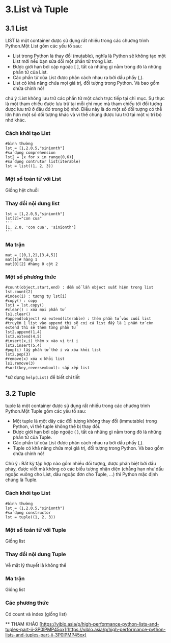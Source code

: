 # 3.List và Tuple
## 3.1 List
LIST là một container được sử dụng rất nhiều trong các chương trình Python.Một List gồm các yếu tố sau:
* List trong Python là thay đổi (mutable), nghĩa là Python sẽ không tạo một List mới nếu bạn sửa đổi một phần tử trong List.
* Được giới hạn bởi cặp ngoặc [ ], tất cả những gì nằm trong đó là những phần tử của List.
* Các phần tử của List được phân cách nhau ra bởi dấu phẩy (,).
* List có khả năng chứa mọi giá trị, đối tượng trong Python. Và bao gồm chứa chính nó!

chú ý :List không lưu trữ các phần tử một cách trực tiếp tại chỉ mục. Sự thực là một tham chiếu được lưu trữ tại mỗi chỉ mục 
mà tham chiếu tới đối tượng được lưu trữ ở đâu đó trong bộ nhớ. Điều này là do một số đối tượng có thể lớn hơn một số đối tượng 
khác và vì thế chúng được lưu trữ tại một vị trí bộ nhớ khác.
### Cách khởi tạo List
```
#bình thường
lst = [1,2.0,5,"sinionth"]
#sử dụng comprehension
lst2 = [x for x in range(0,6)]
#sử dụng contrutor list(iterable)
lst = list((1, 2, 3))
```
### Một số toán tử với List 
Giống hệt chuỗi
### Thay đổi nội dung list
```
lst = [1,2.0,5,"sinionth"]
lst[2]="con cua"
'''
[1, 2.0, 'con cua', 'sinionth']
'''
```
### Ma trận
```
mat = [[0,1,2],[3,4,5]]
mat[1]# hàng 1
mat[0][2] #hàng 0 cột 2
```
### Một số phương thức 

```
#count(object,start,end) : đếm số lần object xuất hiện trong list
lst.count(2)
#index(i) : tương tự lst[i]
#copy() : copy
lst1 = lst.copy()
#clear() : xóa mọi phần tử
ls1.clear()
#append(object) và extend(iterable) : thêm phần tử vào cuối list
#truyền 1 list vào append thì sẽ coi cả list đấy là 1 phần tử còn extend thì sẽ thêm từng phần tử 
lst2.append(1,4)
lst2.extend(4,5)
#insert(x,i) thêm x vào vị trí i
lst2.insert(5,4)
#pop(i) lấy phần tử thứ i và xóa khỏi list
lst2.pop(3)
#remove(x) xóa x khỏi list
ls1.remove(3)
#sort(key,reverse=bool): sắp xếp list 
```
*sử dụng `help(List)` để biết chi tiết
## 3.2 Tuple
tuple là một container được sử dụng rất nhiều trong các chương trình Python.Một Tuple gồm các yếu tố sau:
* Một tuple là một dãy các đối tượng không thay đổi (immutable) trong Python, vì thế tuple không thể bị thay đổi. 
* Được giới hạn bởi cặp ngoặc ( ), tất cả những gì nằm trong đó là những phần tử của Tuple.
* Các phần tử của List được phân cách nhau ra bởi dấu phẩy (,).
* Tuple có khả năng chứa mọi giá trị, đối tượng trong Python. Và bao gồm chứa chính nó!

Chú ý : Bất kỳ tập hợp nào gồm nhiều đối tượng, được phân biệt bởi dấu phảy, được viết mà không có các biểu tượng 
nhận diện (chẳng hạn như dấu ngoặc vuông cho List, dấu ngoặc đơn cho Tuple, …) thì Python mặc định chúng là Tuple.
### Cách khởi tạo List
```
#bình thường
lst = (1,2.0,5,"sinionth")
#sử dụng constructor
lst = tuple((1, 2, 3))
```
### Một số toán tử với Tuple
Giống list
### Thay đổi nội dung Tuple
Về mặt lý thuyết là không thể
### Ma trận
Giống list
### Các phương thức 
Có count và index (giống list)

** THAM KHẢO
[https://viblo.asia/p/high-performance-python-lists-and-tuples-part-ii-3P0lPMP45ox](https://viblo.asia/p/high-performance-python-lists-and-tuples-part-ii-3P0lPMP45ox)
